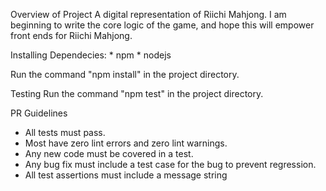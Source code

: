 Overview of Project
  A digital representation of Riichi Mahjong.  I am beginning to write the core logic of the game, and hope this will empower front ends for Riichi Mahjong.



Installing
  Dependecies: 
    * npm
    * nodejs

  Run the command "npm install" in the project directory.



Testing
  Run the command "npm test" in the project directory.



PR Guidelines
  * All tests must pass.
  * Most have zero lint errors and zero lint warnings.
  * Any new code must be covered in a test.
  * Any bug fix must include a test case for the bug to prevent regression.
  * All test assertions must include a message string